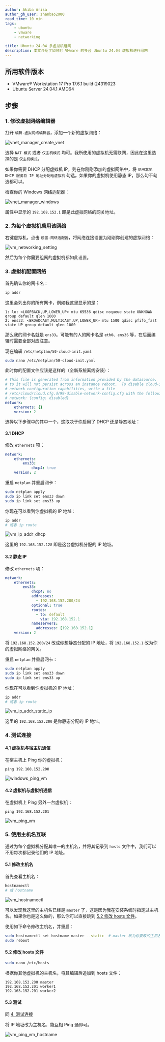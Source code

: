 ```yaml
---
author: Akiba Arisa
author_gh_user: zhanbao2000
read_time: 10 min
tags:
    - ubuntu
    - vmware
    - networking

title: Ubuntu 24.04 多虚拟机组网
description: 本文介绍了如何对 VMware 的多台 Ubuntu 24.04 虚拟机进行组网
---
```


## 所用软件版本

 - VMware® Workstation 17 Pro 17.6.1 build-24319023
 - Ubuntu Server 24.04.1 AMD64

## 步骤

### 1. 修改虚拟网络编辑器

打开 `编辑-虚拟网络编辑器`，添加一个新的虚拟网络：

![vnet_manager_create_vnet](images/241012-ubuntu-2404-multi-vm-networking/vnet_manager_create_vnet.png)

选择 `NAT 模式` 或者 `仅主机模式` 均可。我所使用的虚拟机无需联网，因此在这里选择的是 `仅主机模式`。

如果你需要 DHCP 分配虚拟机 IP，则在你刚刚添加的虚拟网络中，将 `使用本地 DHCP 服务将 IP 地址分配给虚拟机` 勾选。如果你的虚拟机使用静态 IP，那么勾不勾选都可以。

检查你的 Windows 网络适配器：

![vnet_manager_windows](images/241012-ubuntu-2404-multi-vm-networking/vnet_manager_windows.png)

属性中显示的 `192.168.152.1` 即是此虚拟网络的网关地址。

### 2. 为每个虚拟机启用该网络

右键虚拟机，点击 `设置-网络适配器`，将网络连接设置为刚刚你创建的虚拟网络：

![vm_networking_setting](images/241012-ubuntu-2404-multi-vm-networking/vm_networking_setting.png)

然后为每个你需要组网的虚拟机都如此设置。

### 3. 虚拟机配置网络

首先确认你的网卡名：

```bash
ip addr
```

这里会列出你的所有网卡，例如我这里显示的是：

```
1: lo: <LOOPBACK,UP,LOWER_UP> mtu 65536 qdisc noqueue state UNKNOWN group default qlen 1000
2: ens33: <BROADCAST,MULTICAST,UP,LOWER_UP> mtu 1500 qdisc pfifo_fast state UP group default qlen 1000
```

那么我的网卡名就是 `ens33`。可能有的人的网卡名是 `eth0`、`ens36` 等，在后面编辑时需要全部对应注意。

现在编辑 `/etc/netplan/50-cloud-init.yaml`

```bash
sudo nano /etc/netplan/50-cloud-init.yaml
```

此时你的配置文件应该是这样的（全新系统离线安装）：

```yaml
# This file is generated from information provided by the datasource.  Changes
# to it will not persist across an instance reboot.  To disable cloud-init's
# network configuration capabilities, write a file
# /etc/cloud/cloud.cfg.d/99-disable-network-config.cfg with the following:
# network: {config: disabled}
network:
    ethernets: {}
    version: 2
```

选择以下步骤中的其中一个，这取决于你启用了 DHCP 还是静态地址：

#### 3.1 DHCP

修改 `ethernets` 项：

```yaml hl_lines="3"
network:
    ethernets:
        ens33:
            dhcp4: true
    version: 2
```

重启 `netplan` 并重启网卡：

```bash
sudo netplan apply
sudo ip link set ens33 down
sudo ip link set ens33 up
```

你现在可以看到你虚拟机的 IP 地址：

```bash
ip addr
# 或者 ip route
```

![vm_ip_addr_dhcp](images/241012-ubuntu-2404-multi-vm-networking/vm_ip_addr_dhcp.png)

这里的 `192.168.152.128` 即是这台虚拟机分配的 IP 地址。

#### 3.2 静态 IP

修改 `ethernets` 项：

```yaml hl_lines="3 6 10 12"
network:
    ethernets:
        ens33:
            dhcp4: no
            addresses:
              - 192.168.152.200/24
            optional: true
            routes:
              - to: default
                via: 192.168.152.1
            nameservers:
              addresses: [192.168.152.1]
    version: 2
```

将 `192.168.152.200/24` 改成你想静态分配的 IP 地址，将 `192.168.152.1` 改为你的虚拟网络的网关。

重启 `netplan` 并重启网卡：

```bash
sudo netplan apply
sudo ip link set ens33 down
sudo ip link set ens33 up
```

你现在可以看到你虚拟机的 IP 地址：

```bash
ip addr
# 或者 ip route
```

![vm_ip_addr_static_ip](images/241012-ubuntu-2404-multi-vm-networking/vm_ip_addr_static_ip.png)

这里的 `192.168.152.200` 是你静态分配的 IP 地址。

### 4. 测试连接

#### 4.1 虚拟机与宿主机通信

在宿主机上 Ping 你的虚拟机：

```cmd
ping 192.168.152.200
```

![windows_ping_vm](images/241012-ubuntu-2404-multi-vm-networking/windows_ping_vm.png)

#### 4.2 虚拟机与虚拟机通信

在虚拟机上 Ping 另外一台虚拟机：

```cmd
ping 192.168.152.201
```

![vm_ping_vm](images/241012-ubuntu-2404-multi-vm-networking/vm_ping_vm.png)

### 5. 使用主机名互联

通过为每个虚拟机分配其唯一的主机名，并将其记录到 `hosts` 文件中，我们可以不用每次都记录他们的 IP 地址。

#### 5.1 修改主机名

首先查看主机名：

```bash
hostnamectl
# 或 hostname
```

![vm_hostnamectl](images/241012-ubuntu-2404-multi-vm-networking/vm_hostnamectl.png)

可以发现我这里的主机名已经是 `master` 了，这是因为我在安装系统时指定过主机名。如果你也是这么做的，那么你可以直接跳到 [5.2 修改 hosts 文件](#52-hosts)。

使用如下命令修改主机名，并重启：

```bash
sudo hostnamectl set-hostname master --static  # master 改为你要改的主机名
sudo reboot
```

#### 5.2 修改 hosts 文件

```bash
sudo nano /etc/hosts
```

根据你其他虚拟机的主机名，将其编辑后追加到 hosts 文件：

```
192.168.152.200 master
192.168.152.201 worker1
192.168.152.201 worker2
```

#### 5.3 测试

同 [4. 测试连接](#4)

将 IP 地址改为主机名，能互相 Ping 通即可。

![vm_ping_vm_hostname](images/241012-ubuntu-2404-multi-vm-networking/vm_ping_vm_hostname.png)
